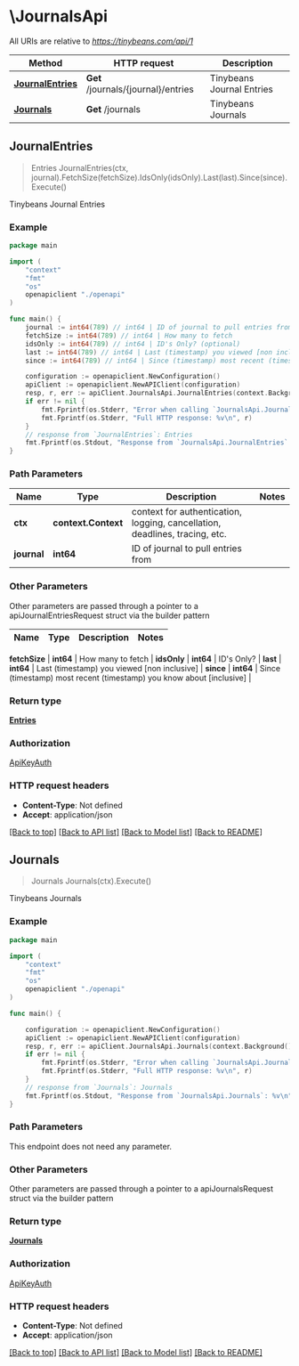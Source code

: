 # \JournalsApi

All URIs are relative to *https://tinybeans.com/api/1*

Method | HTTP request | Description
------------- | ------------- | -------------
[**JournalEntries**](JournalsApi.md#JournalEntries) | **Get** /journals/{journal}/entries | Tinybeans Journal Entries
[**Journals**](JournalsApi.md#Journals) | **Get** /journals | Tinybeans Journals



## JournalEntries

> Entries JournalEntries(ctx, journal).FetchSize(fetchSize).IdsOnly(idsOnly).Last(last).Since(since).Execute()

Tinybeans Journal Entries

### Example

```go
package main

import (
    "context"
    "fmt"
    "os"
    openapiclient "./openapi"
)

func main() {
    journal := int64(789) // int64 | ID of journal to pull entries from
    fetchSize := int64(789) // int64 | How many to fetch
    idsOnly := int64(789) // int64 | ID's Only? (optional)
    last := int64(789) // int64 | Last (timestamp) you viewed [non inclusive] (optional)
    since := int64(789) // int64 | Since (timestamp) most recent (timestamp) you know about [inclusive] (optional)

    configuration := openapiclient.NewConfiguration()
    apiClient := openapiclient.NewAPIClient(configuration)
    resp, r, err := apiClient.JournalsApi.JournalEntries(context.Background(), journal).FetchSize(fetchSize).IdsOnly(idsOnly).Last(last).Since(since).Execute()
    if err != nil {
        fmt.Fprintf(os.Stderr, "Error when calling `JournalsApi.JournalEntries``: %v\n", err)
        fmt.Fprintf(os.Stderr, "Full HTTP response: %v\n", r)
    }
    // response from `JournalEntries`: Entries
    fmt.Fprintf(os.Stdout, "Response from `JournalsApi.JournalEntries`: %v\n", resp)
}
```

### Path Parameters


Name | Type | Description  | Notes
------------- | ------------- | ------------- | -------------
**ctx** | **context.Context** | context for authentication, logging, cancellation, deadlines, tracing, etc.
**journal** | **int64** | ID of journal to pull entries from | 

### Other Parameters

Other parameters are passed through a pointer to a apiJournalEntriesRequest struct via the builder pattern


Name | Type | Description  | Notes
------------- | ------------- | ------------- | -------------

 **fetchSize** | **int64** | How many to fetch | 
 **idsOnly** | **int64** | ID&#39;s Only? | 
 **last** | **int64** | Last (timestamp) you viewed [non inclusive] | 
 **since** | **int64** | Since (timestamp) most recent (timestamp) you know about [inclusive] | 

### Return type

[**Entries**](Entries.md)

### Authorization

[ApiKeyAuth](../README.md#ApiKeyAuth)

### HTTP request headers

- **Content-Type**: Not defined
- **Accept**: application/json

[[Back to top]](#) [[Back to API list]](../README.md#documentation-for-api-endpoints)
[[Back to Model list]](../README.md#documentation-for-models)
[[Back to README]](../README.md)


## Journals

> Journals Journals(ctx).Execute()

Tinybeans Journals

### Example

```go
package main

import (
    "context"
    "fmt"
    "os"
    openapiclient "./openapi"
)

func main() {

    configuration := openapiclient.NewConfiguration()
    apiClient := openapiclient.NewAPIClient(configuration)
    resp, r, err := apiClient.JournalsApi.Journals(context.Background()).Execute()
    if err != nil {
        fmt.Fprintf(os.Stderr, "Error when calling `JournalsApi.Journals``: %v\n", err)
        fmt.Fprintf(os.Stderr, "Full HTTP response: %v\n", r)
    }
    // response from `Journals`: Journals
    fmt.Fprintf(os.Stdout, "Response from `JournalsApi.Journals`: %v\n", resp)
}
```

### Path Parameters

This endpoint does not need any parameter.

### Other Parameters

Other parameters are passed through a pointer to a apiJournalsRequest struct via the builder pattern


### Return type

[**Journals**](Journals.md)

### Authorization

[ApiKeyAuth](../README.md#ApiKeyAuth)

### HTTP request headers

- **Content-Type**: Not defined
- **Accept**: application/json

[[Back to top]](#) [[Back to API list]](../README.md#documentation-for-api-endpoints)
[[Back to Model list]](../README.md#documentation-for-models)
[[Back to README]](../README.md)

